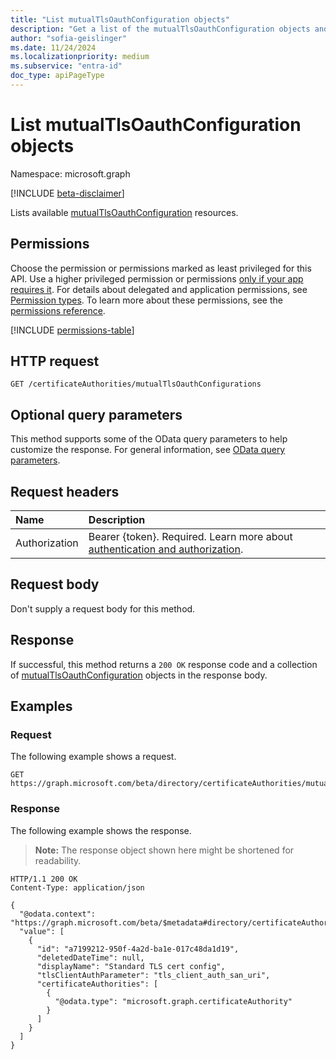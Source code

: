 ```yaml
---
title: "List mutualTlsOauthConfiguration objects"
description: "Get a list of the mutualTlsOauthConfiguration objects and their properties."
author: "sofia-geislinger"
ms.date: 11/24/2024
ms.localizationpriority: medium
ms.subservice: "entra-id"
doc_type: apiPageType
---
```


# List mutualTlsOauthConfiguration objects

Namespace: microsoft.graph

[!INCLUDE [beta-disclaimer](../../includes/beta-disclaimer.md)]

Lists available [mutualTlsOauthConfiguration](../resources/mutualtlsoauthconfiguration.md) resources.

## Permissions

Choose the permission or permissions marked as least privileged for this API. Use a higher privileged permission or permissions [only if your app requires it](/graph/permissions-overview#best-practices-for-using-microsoft-graph-permissions). For details about delegated and application permissions, see [Permission types](/graph/permissions-overview#permission-types). To learn more about these permissions, see the [permissions reference](/graph/permissions-reference).

<!-- {
  "blockType": "permissions",
  "name": "certificateauthoritypath-list-mutualtlsoauthconfigurations-permissions"
}
-->
[!INCLUDE [permissions-table](../includes/permissions/certificateauthoritypath-list-mutualtlsoauthconfigurations-permissions.md)]

## HTTP request

<!-- {
  "blockType": "ignored"
}
-->
``` http
GET /certificateAuthorities/mutualTlsOauthConfigurations
```

## Optional query parameters

This method supports some of the OData query parameters to help customize the response. For general information, see [OData query parameters](/graph/query-parameters).

## Request headers

|Name|Description|
|:---|:---|
|Authorization|Bearer {token}. Required. Learn more about [authentication and authorization](/graph/auth/auth-concepts).|

## Request body

Don't supply a request body for this method.

## Response

If successful, this method returns a `200 OK` response code and a collection of [mutualTlsOauthConfiguration](../resources/mutualtlsoauthconfiguration.md) objects in the response body.

## Examples

### Request

The following example shows a request.
<!-- {
  "blockType": "request",
  "name": "certificateauthoritypath-list-mutualtlsoauthconfigurations-permissions"
}
-->

```http
GET https://graph.microsoft.com/beta/directory/certificateAuthorities/mutualTlsOauthConfigurations
```

### Response

The following example shows the response.
>**Note:** The response object shown here might be shortened for readability.
<!-- {
  "blockType": "response",
  "truncated": true,
  "@odata.type": "microsoft.graph.mutualTlsOauthConfiguration",
  "isCollection": true
}
-->
``` http
HTTP/1.1 200 OK
Content-Type: application/json

{
  "@odata.context": "https://graph.microsoft.com/beta/$metadata#directory/certificateAuthorities/mutualTlsOauthConfigurations",
  "value": [
    {
      "id": "a7199212-950f-4a2d-ba1e-017c48da1d19",
      "deletedDateTime": null,
      "displayName": "Standard TLS cert config",
      "tlsClientAuthParameter": "tls_client_auth_san_uri",
      "certificateAuthorities": [
        {
          "@odata.type": "microsoft.graph.certificateAuthority"
        }
      ]
    }
  ]
}
```
